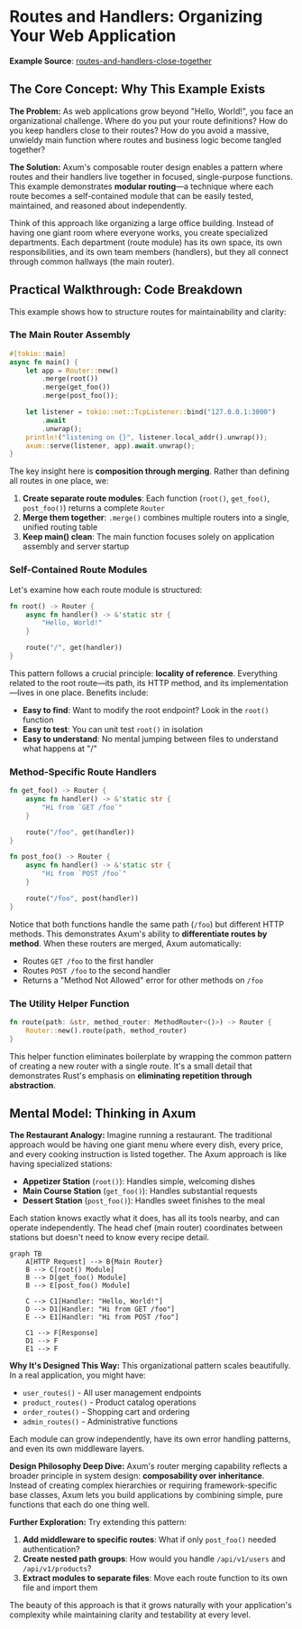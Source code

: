 # Routes and Handlers: Organizing Your Web Application

**Example Source**: [routes-and-handlers-close-together](https://github.com/tokio-rs/axum/tree/6bc0717b06c665baf9dea57d977363ade062bf17/examples/routes-and-handlers-close-together)

## The Core Concept: Why This Example Exists

**The Problem:** As web applications grow beyond "Hello, World!", you face an organizational challenge. Where do you put your route definitions? How do you keep handlers close to their routes? How do you avoid a massive, unwieldy main function where routes and business logic become tangled together?

**The Solution:** Axum's composable router design enables a pattern where routes and their handlers live together in focused, single-purpose functions. This example demonstrates **modular routing**—a technique where each route becomes a self-contained module that can be easily tested, maintained, and reasoned about independently.

Think of this approach like organizing a large office building. Instead of having one giant room where everyone works, you create specialized departments. Each department (route module) has its own space, its own responsibilities, and its own team members (handlers), but they all connect through common hallways (the main router).

## Practical Walkthrough: Code Breakdown

This example shows how to structure routes for maintainability and clarity:

### The Main Router Assembly

```rust
#[tokio::main]
async fn main() {
    let app = Router::new()
        .merge(root())
        .merge(get_foo())
        .merge(post_foo());

    let listener = tokio::net::TcpListener::bind("127.0.0.1:3000")
        .await
        .unwrap();
    println!("listening on {}", listener.local_addr().unwrap());
    axum::serve(listener, app).await.unwrap();
}
```

The key insight here is **composition through merging**. Rather than defining all routes in one place, we:

1. **Create separate route modules**: Each function (`root()`, `get_foo()`, `post_foo()`) returns a complete `Router`
2. **Merge them together**: `.merge()` combines multiple routers into a single, unified routing table
3. **Keep main() clean**: The main function focuses solely on application assembly and server startup

### Self-Contained Route Modules

Let's examine how each route module is structured:

```rust
fn root() -> Router {
    async fn handler() -> &'static str {
        "Hello, World!"
    }

    route("/", get(handler))
}
```

This pattern follows a crucial principle: **locality of reference**. Everything related to the root route—its path, its HTTP method, and its implementation—lives in one place. Benefits include:

- **Easy to find**: Want to modify the root endpoint? Look in the `root()` function
- **Easy to test**: You can unit test `root()` in isolation
- **Easy to understand**: No mental jumping between files to understand what happens at "/"

### Method-Specific Route Handlers

```rust
fn get_foo() -> Router {
    async fn handler() -> &'static str {
        "Hi from `GET /foo`"
    }

    route("/foo", get(handler))
}

fn post_foo() -> Router {
    async fn handler() -> &'static str {
        "Hi from `POST /foo`"
    }

    route("/foo", post(handler))
}
```

Notice that both functions handle the same path (`/foo`) but different HTTP methods. This demonstrates Axum's ability to **differentiate routes by method**. When these routers are merged, Axum automatically:

- Routes `GET /foo` to the first handler
- Routes `POST /foo` to the second handler
- Returns a "Method Not Allowed" error for other methods on `/foo`

### The Utility Helper Function

```rust
fn route(path: &str, method_router: MethodRouter<()>) -> Router {
    Router::new().route(path, method_router)
}
```

This helper function eliminates boilerplate by wrapping the common pattern of creating a new router with a single route. It's a small detail that demonstrates Rust's emphasis on **eliminating repetition through abstraction**.

## Mental Model: Thinking in Axum

**The Restaurant Analogy:** Imagine running a restaurant. The traditional approach would be having one giant menu where every dish, every price, and every cooking instruction is listed together. The Axum approach is like having specialized stations:

- **Appetizer Station** (`root()`): Handles simple, welcoming dishes
- **Main Course Station** (`get_foo()`): Handles substantial requests
- **Dessert Station** (`post_foo()`): Handles sweet finishes to the meal

Each station knows exactly what it does, has all its tools nearby, and can operate independently. The head chef (main router) coordinates between stations but doesn't need to know every recipe detail.

```mermaid
graph TB
    A[HTTP Request] --> B{Main Router}
    B --> C[root() Module]
    B --> D[get_foo() Module]
    B --> E[post_foo() Module]
    
    C --> C1[Handler: "Hello, World!"]
    D --> D1[Handler: "Hi from GET /foo"]
    E --> E1[Handler: "Hi from POST /foo"]
    
    C1 --> F[Response]
    D1 --> F
    E1 --> F
```

**Why It's Designed This Way:** This organizational pattern scales beautifully. In a real application, you might have:

- `user_routes()` - All user management endpoints
- `product_routes()` - Product catalog operations  
- `order_routes()` - Shopping cart and ordering
- `admin_routes()` - Administrative functions

Each module can grow independently, have its own error handling patterns, and even its own middleware layers.

**Design Philosophy Deep Dive:** Axum's router merging capability reflects a broader principle in system design: **composability over inheritance**. Instead of creating complex hierarchies or requiring framework-specific base classes, Axum lets you build applications by combining simple, pure functions that each do one thing well.

**Further Exploration:** Try extending this pattern:

1. **Add middleware to specific routes**: What if only `post_foo()` needed authentication?
2. **Create nested path groups**: How would you handle `/api/v1/users` and `/api/v1/products`?
3. **Extract modules to separate files**: Move each route function to its own file and import them

The beauty of this approach is that it grows naturally with your application's complexity while maintaining clarity and testability at every level.